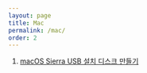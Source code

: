```yaml
---
layout: page
title: Mac
permalink: /mac/
order: 2
---
```


1. [macOS Sierra USB 설치 디스크 만들기](http://nodolee.github.io/2016/06/19/macOS_diskbuild/)